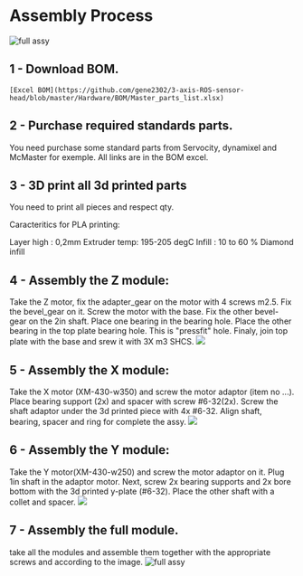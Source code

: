 # Assembly Process

![full assy](https://github.com/gene2302/3-axis-ROS-sensor-head/blob/master/Hardware/Images/3_axis_render.PNG)

## 1 - Download BOM.
	[Excel BOM](https://github.com/gene2302/3-axis-ROS-sensor-head/blob/master/Hardware/BOM/Master_parts_list.xlsx)

## 2 - Purchase required standards parts.

You need purchase some standard parts from Servocity, dynamixel and McMaster for exemple. All links are in the BOM excel.

## 3 - 3D print all 3d printed parts

You need to print all pieces and respect qty. 

Caracteritics for PLA printing:

Layer high : 0,2mm
Extruder temp: 195-205 degC
Infill : 10 to 60 % Diamond infill

## 4 - Assembly the Z module:

Take the Z motor, fix the adapter_gear on the motor with 4 screws m2.5.
Fix the bevel_gear on it. Screw the motor with the base. Fix the other bevel-gear on the 2in shaft. Place one bearing in the bearing hole. Place the other bearing in the top plate bearing hole. This is "pressfit" hole.
Finaly, join top plate with the base and srew it with 3X m3 SHCS.
![](https://github.com/gene2302/3-axis-ROS-sensor-head/blob/master/Hardware/Images/Z_axis.PNG)

## 5 - Assembly the X module:

Take the X motor (XM-430-w350) and screw the motor adaptor (item no ...). Place bearing support (2x) and spacer with screw #6-32(2x). Screw the shaft adaptor under the 3d printed piece with 4x #6-32.
Align shaft, bearing, spacer and ring for complete the assy.
![](https://github.com/gene2302/3-axis-ROS-sensor-head/blob/master/Hardware/Images/X_axis.PNG)

## 6 - Assembly the Y module:

Take the Y motor(XM-430-w250) and screw the motor adaptor on it. Plug 1in shaft in the adaptor motor. Next, screw 2x bearing supports and 2x bore bottom with the 3d printed y-plate (#6-32). Place the other shaft with a collet and spacer.
![](https://github.com/gene2302/3-axis-ROS-sensor-head/blob/master/Hardware/Images/Y_axis.PNG)

## 7 - Assembly the full module.

take all the modules and assemble them together with the appropriate screws and according to the image.
![full assy](https://github.com/gene2302/3-axis-ROS-sensor-head/blob/master/Hardware/Images/3-axis-iso.PNG)



<!--stackedit_data:
eyJoaXN0b3J5IjpbLTE4NjkwNDc1NTUsLTM2NjI4Njg2MSw0ND
A3NjIyMTcsLTIyNjI0MTQwMiwtMjM4MTM3MzU2LC0xNDYwMzQ3
OTA3LC0xMjY1MTA3ODQ0LDE3ODg3OTc0MDMsMTkyMTkzNDQ0Ny
wtNTU0MDY0NjA2LC0zNDU2NDMzNDQsMTEyMDA1NTk5XX0=
-->
